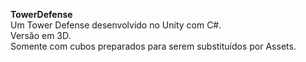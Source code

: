 <b>TowerDefense</b><br>
Um Tower Defense desenvolvido no Unity com C#.<br>
Versão em 3D.<br>
Somente com cubos preparados para serem substituídos por Assets.
